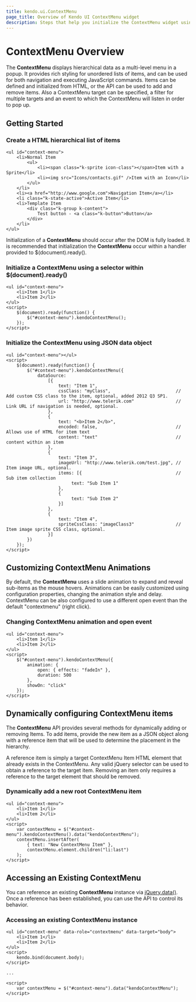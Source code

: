 ```yaml
---
title: kendo.ui.ContextMenu
page_title: Overview of Kendo UI ContextMenu widget
description: Steps that help you initialize the ContextMenu widget using JSON data object.
---
```


# ContextMenu Overview

The **ContextMenu** displays hierarchical data as a multi-level menu in a popup. It provides rich styling for unordered lists
of items, and can be used for both navigation and executing JavaScript commands. Items can be defined and
initialized from HTML, or the API can be used to add and remove items. Also a ContextMenu target can be specified, a filter 
for multiple targets and an event to which the ContextMenu will listen in order to pop up.

## Getting Started

### Create a HTML hierarchical list of items

    <ul id="context-menu">
        <li>Normal Item
            <ul>
                <li><span class="k-sprite icon-class"></span>Item with a Sprite</li>
                <li><img src="Icons/contacts.gif" />Item with an Icon</li>
            </ul>
        </li>
        <li><a href="http://www.google.com">Navigation Item</a></li>
        <li class="k-state-active">Active Item</li>
        <li>Template Item
            <div class="k-group k-content">
                Test button - <a class="k-button">Button</a>
            </div>
        </li>
    </ul>

Initialization of a **ContextMenu** should occur after the DOM is fully loaded. It is recommended that
initialization the **ContextMenu** occur within a handler provided to $(document).ready().

### Initialize a ContextMenu using a selector within $(document).ready()

    <ul id="context-menu">
        <li>Item 1</li>
        <li>Item 2</li>
    </ul>
    <script>
        $(document).ready(function() {
            $("#context-menu").kendoContextMenu();
        });
    </script>

### Initialize the ContextMenu using JSON data object

    <ul id="context-menu"></ul>
    <script>
        $(document).ready(function() {
            $("#context-menu").kendoContextMenu({
                dataSource:
                    [{
                        text: "Item 1",
                        cssClass: "myClass",                         // Add custom CSS class to the item, optional, added 2012 Q3 SP1.
                        url: "http://www.telerik.com"                // Link URL if navigation is needed, optional.
                    },
                    {
                        text: "<b>Item 2</b>",
                        encoded: false,                              // Allows use of HTML for item text
                        content: "text"                              // content within an item
                    },
                    {
                        text: "Item 3",
                        imageUrl: "http://www.telerik.com/test.jpg", // Item image URL, optional.
                        items: [{                                    // Sub item collection
                             text: "Sub Item 1"
                        },
                        {
                             text: "Sub Item 2"
                        }]
                    },
                    {
                        text: "Item 4",
                        spriteCssClass: "imageClass3"                // Item image sprite CSS class, optional.
                    }]
            })
        });
    </script>

## Customizing ContextMenu Animations

By default, the **ContextMenu** uses a slide animation to expand and reveal sub-items as the mouse hovers. Animations can be easily
customized using configuration properties, changing the animation style and delay. ContextMenu can be also configured to use a different
open event than the default "contextmenu" (right click).

### Changing ContextMenu animation and open event

    <ul id="context-menu">
        <li>Item 1</li>
        <li>Item 2</li>
    </ul>
    <script>
        $("#context-menu").kendoContextMenu({
            animation: {
                open: { effects: "fadeIn" },
                duration: 500
            },
            showOn: "click"
        });
    </script>

## Dynamically configuring ContextMenu items

The **ContextMenu** API provides several methods for dynamically adding
or removing Items. To add items, provide the new item as a JSON
object along with a reference item that will be used to determine the
placement in the hierarchy.

A reference item is simply a target ContextMenu Item HTML element that
already exists in the ContextMenu. Any valid jQuery selector can be used to
obtain a reference to the target item. Removing an item only requires a reference to the target element that
should be removed.

### Dynamically add a new root ContextMenu item

    <ul id="context-menu">
        <li>Item 1</li>
        <li>Item 2</li>
    </ul>
    <script>
        var contextMenu = $("#context-menu").kendoContextMenu().data("kendoContextMenu");
        contextMenu.insertAfter(
            { text: "New ContextMenu Item" },
            contextMenu.element.children("li:last")
        );
    </script>

## Accessing an Existing ContextMenu

You can reference an existing **ContextMenu** instance via
[jQuery.data()](http://api.jquery.com/jQuery.data/).
Once a reference has been established, you can use the API to control
its behavior.

### Accessing an existing ContextMenu instance

    <ul id="context-menu" data-role="contextmenu" data-target="body">
        <li>Item 1</li>
        <li>Item 2</li>
    </ul>
    <script>
        kendo.bind(document.body);
    </script>
    
    ...
    
    <script>
        var contextMenu = $("#context-menu").data("kendoContextMenu");
    </script>

